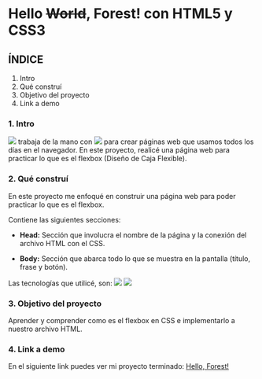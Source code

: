 # Hello ~~World~~, Forest! con HTML5 y CSS3

## ÍNDICE
1. Intro
2. Qué construí
3. Objetivo del proyecto
4. Link a demo

### 1. Intro
<img src="https://img.shields.io/badge/HTML5-E34F26?style=for-the-badge&logo=html5&logoColor=white" /> trabaja de la mano con <img src="https://img.shields.io/badge/CSS3-1572B6?style=for-the-badge&logo=css3&logoColor=white" /> para crear páginas web que usamos todos los días en el navegador. En este proyecto, realicé una página web para practicar lo que es el flexbox (Diseño de Caja Flexible).

### 2. Qué construí
En este proyecto me enfoqué en construir una página web para poder practicar lo que es el flexbox.

Contiene las siguientes secciones:

- **Head:** Sección que involucra el nombre de la página y la conexión del archivo HTML con el CSS.

- **Body:** Sección que abarca todo lo que se muestra en la pantalla (título, frase y botón).

Las tecnologías que utilicé, son: 
<img src="https://img.shields.io/badge/HTML5-E34F26?style=for-the-badge&logo=html5&logoColor=white" />
<img src="https://img.shields.io/badge/CSS3-1572B6?style=for-the-badge&logo=css3&logoColor=white" />

### 3. Objetivo del proyecto
Aprender y comprender como es el flexbox en CSS e implementarlo a nuestro archivo HTML.

### 4. Link a demo
En el siguiente link puedes ver mi proyecto terminado: [Hello, Forest!](https://helloforest-tau.vercel.app/)
